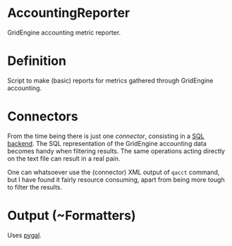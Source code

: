 AccountingReporter
==================

GridEngine accounting metric reporter.

# Definition
Script to make (basic) reports for metrics gathered through GridEngine
accounting.

# Connectors
From the time being there is just one *connector*, consisting in a [SQL 
backend](http://blog.adslweb.net/serendipity/article/270/Load-Grid-Engine-accounting-file-into-MySQL).
The SQL representation of the GridEngine accounting data becomes handy 
when filtering results. The same operations acting directly on the text
file can result in a real pain.

One can whatsoever use the (connector) XML output of `qacct` command, but 
I have found it fairly resource consuming, apart from being more tough to 
filter the results.

# Output (~Formatters)
Uses [pygal](http://pygal.org/).
